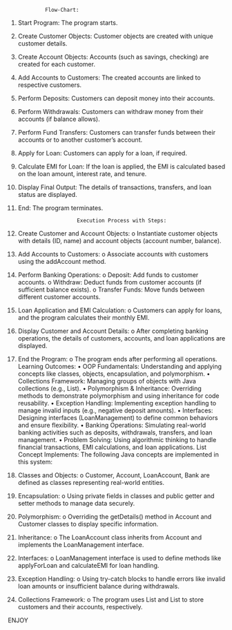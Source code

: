 
                Flow-Chart:
1.	Start Program: The program starts.
2.	Create Customer Objects: Customer objects are created with unique customer details.
3.	Create Account Objects: Accounts (such as savings, checking) are created for each customer.
4.	Add Accounts to Customers: The created accounts are linked to respective customers.
5.	Perform Deposits: Customers can deposit money into their accounts.
6.	Perform Withdrawals: Customers can withdraw money from their accounts (if balance allows).
7.	Perform Fund Transfers: Customers can transfer funds between their accounts or to another customer’s account.
8.	Apply for Loan: Customers can apply for a loan, if required.
9.	Calculate EMI for Loan: If the loan is applied, the EMI is calculated based on the loan amount, interest rate, and tenure.
10.	Display Final Output: The details of transactions, transfers, and loan status are displayed.
11.	End: The program terminates. 
 
                           Execution Process with Steps:
1.	Create Customer and Account Objects:
o	Instantiate customer objects with details (ID, name) and account objects (account number, balance).
2.	Add Accounts to Customers:
o	Associate accounts with customers using the addAccount method.
3.	Perform Banking Operations:
o	Deposit: Add funds to customer accounts.
o	Withdraw: Deduct funds from customer accounts (if sufficient balance exists).
o	Transfer Funds: Move funds between different customer accounts.
4.	Loan Application and EMI Calculation:
o	Customers can apply for loans, and the program calculates their monthly EMI.
5.	Display Customer and Account Details:
o	After completing banking operations, the details of customers, accounts, and loan applications are displayed.
6.	End the Program:
o	The program ends after performing all operations.
                                  Learning Outcomes:
•	OOP Fundamentals: Understanding and applying concepts like classes, objects, encapsulation, and polymorphism.
•	Collections Framework: Managing groups of objects with Java collections (e.g., List).
•	Polymorphism & Inheritance: Overriding methods to demonstrate polymorphism and using inheritance for code reusability.
•	Exception Handling: Implementing exception handling to manage invalid inputs (e.g., negative deposit amounts).
•	Interfaces: Designing interfaces (LoanManagement) to define common behaviors and ensure flexibility.
•	Banking Operations: Simulating real-world banking activities such as deposits, withdrawals, transfers, and loan management.
•	Problem Solving: Using algorithmic thinking to handle financial transactions, EMI calculations, and loan applications.
                               List Concept Implements:
The following Java concepts are implemented in this system:
1.	Classes and Objects:
o	Customer, Account, LoanAccount, Bank are defined as classes representing real-world entities.
2.	Encapsulation:
o	Using private fields in classes and public getter and setter methods to manage data securely.
3.	Polymorphism:
o	Overriding the getDetails() method in Account and Customer classes to display specific information.
4.	Inheritance:
o	The LoanAccount class inherits from Account and implements the LoanManagement interface.
5.	Interfaces:
o	LoanManagement interface is used to define methods like applyForLoan and calculateEMI for loan handling.
6.	Exception Handling:
o	Using try-catch blocks to handle errors like invalid loan amounts or insufficient balance during withdrawals.
7.	Collections Framework:
o	The program uses List<Customer> and List<Account> to store customers and their accounts, respectively.

ENJOY 
